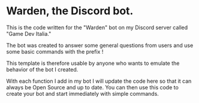 # Warden, the Discord bot.
This is the code written for the "Warden" bot on my Discord server called "Game Dev Italia." 

The bot was created to answer some general questions from users and use some basic commands with the prefix !

This template is therefore usable by anyone who wants to emulate the behavior of the bot I created.

With each function I add in my bot I will update the code here so that it can always be Open Source and up to date.
You can then use this code to create your bot and start immediately with simple commands.
